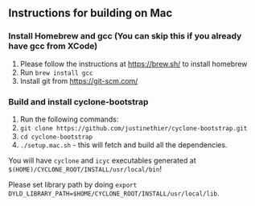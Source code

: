 Instructions for building on Mac 
--------------------------------

### Install Homebrew and gcc (You can skip this if you already have gcc from XCode)
1. Please follow the instructions at https://brew.sh/ to install homebrew
2. Run `brew install gcc`
3. Install git from https://git-scm.com/

### Build and install cyclone-bootstrap
1. Run the following commands:
2. `git clone https://github.com/justinethier/cyclone-bootstrap.git`
3. `cd cyclone-bootstrap`
4. `./setup.mac.sh` - this will fetch and build all the dependencies.

You will have `cyclone` and `icyc` executables generated at `$(HOME)/CYCLONE_ROOT/INSTALL/usr/local/bin`!

Please set library path by doing `export DYLD_LIBRARY_PATH=$HOME/CYCLONE_ROOT/INSTALL/usr/local/lib`.
